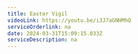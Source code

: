 ```yaml
---
title: Easter Vigil
videoLink: https://youtu.be/i3J7aGNHMhQ
serviceOrderlink: na
date: 2024-03-31T15:09:15.033Z
serviceDescription: n﻿a
---
```

